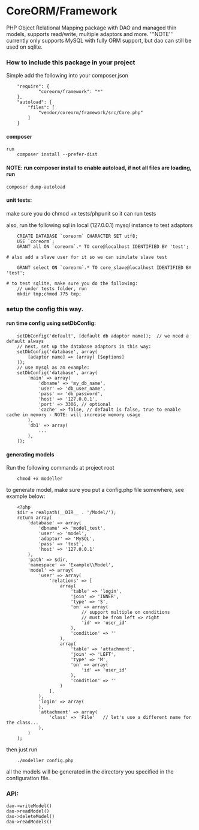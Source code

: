 CoreORM/Framework
=================

PHP Object Relational Mapping package with DAO and managed thin models, supports read/write, multiple adaptors and more.
'''NOTE''' currently only supports MySQL with fully ORM support, but dao can still be used on sqlite.

### How to include this package in your project
Simple add the following into your composer.json

```
    "require": {
            "coreorm/framework": "*"
    },
    "autoload": {
        "files": [
            "vendor/coreorm/framework/src/Core.php"
        ]
    }
```


#### composer

```
run
    composer install --prefer-dist
```


#### NOTE: run composer install to enable autoload, if not all files are loading, run
    composer dump-autoload

#### unit tests:
make sure you do
    chmod +x tests/phpunit so it can run tests

also, run the following sql in local (127.0.0.1) mysql instance to test adaptors

```
    CREATE DATABASE `coreorm` CHARACTER SET utf8;
    USE `coreorm`;
    GRANT all ON `coreorm`.* TO core@localhost IDENTIFIED BY 'test';

# also add a slave user for it so we can simulate slave test

    GRANT select ON `coreorm`.* TO core_slave@localhost IDENTIFIED BY 'test';

# to test sqlite, make sure you do the following:
    // under tests folder, run
    mkdir tmp;chmod 775 tmp;
```

### setup the config this way.
#### run time config using setDbConfig:

```
    setDbConfig('default', [default db adaptor name]);  // we need a default always
    // next, set up the database adaptors in this way:
    setDbConfig('database', array(
        [adaptor name] => (array) [$options]
    ));
    // use mysql as an example:
    setDbConfig('database', array(
        'main' => array(
            'dbname' => 'my_db_name',
            'user' => 'db_user_name',
            'pass' => 'db_password',
            'host' => '127.0.0.1',
            'port' => 3306, // optional
            'cache' => false, // default is false, true to enable cache in memory - NOTE: will increase memory usage
        ),
        'db1' => array(
            ...
        ),
    ));
```

#### generating models
Run the following commands at project root

```
    chmod +x modeller
```

to generate model, make sure you put a config.php file somewhere, see example below:

```
    <?php
    $dir = realpath(__DIR__ . '/Model/');
    return array(
        'database' => array(
            'dbname' => 'model_test',
            'user' => 'model',
            'adaptor' => 'MySQL',
            'pass' => 'test',
            'host' => '127.0.0.1'
        ),
        'path' => $dir,
        'namespace' => 'Example\\Model',
        'model' => array(
            'user' => array(
                'relations' => [
                    array(
                        'table' => 'login',
                        'join' => 'INNER',
                        'type' => 'S',
                        'on' => array(
                            // support multiple on conditions
                            // must be from left => right
                            'id' => 'user_id'
                        ),
                        'condition' => ''
                    ),
                    array(
                        'table' => 'attachment',
                        'join' => 'LEFT',
                        'type' => 'M',
                        'on' => array(
                            'id' => 'user_id'
                        ),
                        'condition' => ''
                    )
                ],
            ),
            'login' => array(
            ),
            'attachment' => array(
                'class' => 'File'   // let's use a different name for the class...
            ),
        )
    );
```

then just run

```
    ./modeller config.php
```

all the models will be generated in the directory you specified in the configuration file.


### API:
    dao->writeModel()
    dao->readModel()
    dao->deleteModel()
    dao->readModels()